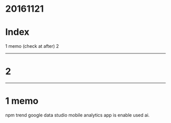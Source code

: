 # 20161121

# Index
1 memo (check at after)
2 

---------------
# 2 

---------------

# 1 memo

npm trend
google data studio
mobile analytics app is enable used ai.

